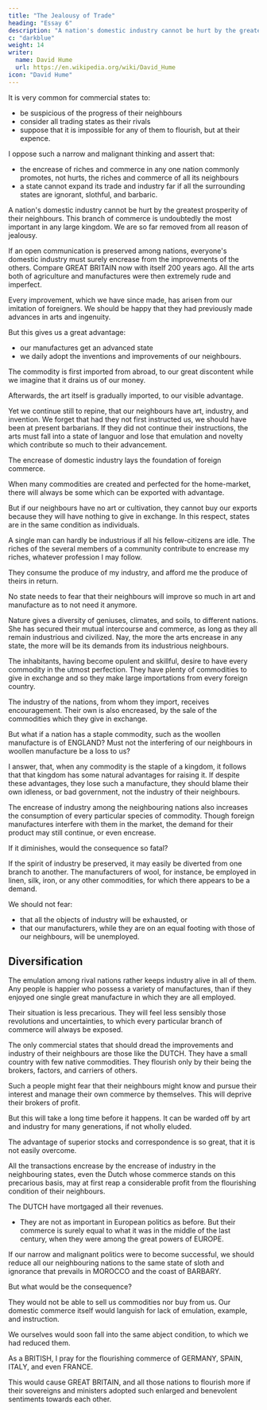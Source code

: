 ```yaml
---
title: "The Jealousy of Trade"
heading: "Essay 6"
description: "A nation's domestic industry cannot be hurt by the greatest prosperity of their neighbours"
c: "darkblue"
weight: 14
writer:
  name: David Hume
  url: https://en.wikipedia.org/wiki/David_Hume
icon: "David Hume"
---
```


<!-- HAVING endeavoured to remove one species of ill-founded jealousy, which is so prevalent among commercial nations, it may not be amiss to mention another, which seems equally groundless. -->

It is very common for commercial states to:
- be suspicious of the progress of their neighbours
- consider all trading states as their rivals
- suppose that it is impossible for any of them to flourish, but at their expence. 

I oppose such a narrow and malignant thinking and assert that:
- the encrease of riches and commerce in any one nation commonly promotes, not hurts, the riches and commerce of all its neighbours
- a state cannot expand its trade and industry far if all the surrounding states are ignorant, slothful, and barbaric.

A nation's domestic industry cannot be hurt by the greatest prosperity of their neighbours. This branch of commerce is undoubtedly the most important in any large kingdom. We are so far removed from all reason of jealousy. 

If an open communication is preserved among nations, everyone's domestic industry must surely  encrease from the improvements of the others. Compare GREAT BRITAIN now with itself 200 years ago. All the arts both of agriculture and manufactures were then extremely rude and imperfect. 

Every improvement, which we have since made, has arisen from our imitation of foreigners. We should be happy that they had previously made advances in arts and ingenuity. 

But this gives us a great advantage:
- our manufactures get an advanced state 
- we daily adopt the inventions and improvements of our neighbours.

The commodity is first imported from abroad, to our great discontent while we imagine that it drains us of our money.

Afterwards, the art itself is gradually imported, to our visible advantage. 

Yet we continue still to repine, that our neighbours have art, industry, and invention. We forget that had they not first instructed us, we should have been at present barbarians. If they did not continue their instructions, the arts must fall into a state of languor and lose that emulation and novelty which contribute so much to their advancement.


The encrease of domestic industry lays the foundation of foreign commerce. 

When many commodities are created and perfected for the home-market, there will always be some which can be exported with advantage.

But if our neighbours have no art or cultivation, they cannot buy our exports because they will have nothing to give in exchange. In this respect, states are in the same condition as individuals. 

A single man can hardly be industrious if all his fellow-citizens are idle. The riches of the several members of a community contribute to encrease my riches, whatever profession I may follow. 

They consume the produce of my industry, and afford me the produce of theirs in return.


No state needs to fear that their neighbours will improve so much in art and manufacture as to not need it anymore. 

Nature gives a diversity of geniuses, climates, and soils, to different nations. She has secured their mutual intercourse and commerce, as long as they all remain industrious and civilized. Nay, the more the arts encrease in any state, the more will be its demands from its industrious neighbours.

The inhabitants, having become opulent and skillful, desire to have every commodity in the utmost perfection. They have plenty of commodities to give in exchange and so they make large importations from every foreign country. 

The industry of the nations, from whom they import, receives encouragement. Their own is also encreased, by the sale of the commodities which they give in exchange.

But what if a nation has a staple commodity, such as the woollen manufacture is of ENGLAND?  Must not the interfering of our neighbours in woollen manufacture be a loss to us?

I answer, that, when any commodity is the staple of a kingdom, it follows that that kingdom has some natural advantages for raising it. If despite these advantages, they lose such a manufacture, they should blame their own idleness, or bad government, not the industry of their neighbours.

The encrease of industry among the neighbouring nations also increases the consumption of every particular species of commodity. Though foreign manufactures interfere with them in the market, the demand for their product may still continue, or even encrease. 

If it diminishes, would the consequence so fatal? 

If the spirit of industry be preserved, it may easily be diverted from one branch to another. The manufacturers of wool, for instance, be employed in linen, silk, iron, or any other commodities, for which there appears to be a demand. 

We should not fear:
- that all the objects of industry will be exhausted, or
- that our manufacturers, while they are on an equal footing with those of our neighbours, will be unemployed. <!-- in danger of wanting employment.  -->


## Diversification

The emulation among rival nations rather keeps industry alive in all of them. Any people is happier who possess a variety of manufactures, than if they enjoyed one single great manufacture in which they are all employed. 

Their situation is less precarious. They will feel less sensibly those revolutions and uncertainties, to which every particular branch of commerce will always be exposed.


The only commercial states that should dread the improvements and industry of their neighbours are those like the DUTCH. They have a small country with few native commodities. They flourish only by their being the brokers, factors, and carriers of others. 

Such a people might fear that their neighbours might know and pursue their interest and manage their own commerce by themselves. This will deprive their brokers of profit. 

But this will take a long time before it happens. It can be warded off by art and industry for many generations, if not wholly eluded. 

The advantage of superior stocks and correspondence is so great, that it is not easily overcome. 

All the transactions encrease by the encrease of industry in the neighbouring states, even the Dutch whose commerce stands on this precarious basis, may at first reap a considerable profit from the flourishing condition of their neighbours. 

The DUTCH have mortgaged all their revenues. 
- They are not as important in European politics as before. But <!--   make not such a figure in political transactions as formerly; but --> their commerce is surely equal to what it was in the middle of the last century, when they were among the great powers of EUROPE.


If our narrow and malignant politics were to become successful, we should reduce all our neighbouring nations to the same state of sloth and ignorance that prevails in MOROCCO and the coast of BARBARY. 

But what would be the consequence? 

They would not be able to sell us commodities nor buy from us. Our domestic commerce itself would languish for lack of emulation, example, and instruction.

We ourselves would soon fall into the same abject condition, to which we had reduced them. 

As a BRITISH, I pray for the flourishing commerce of GERMANY, SPAIN, ITALY, and even FRANCE. 

This would cause GREAT BRITAIN, and all those nations to flourish more if their sovereigns and ministers adopted such enlarged and benevolent sentiments towards each other.

<!-- In the preceding essay, Hume argued that no nation need fear that its supply of money will be depleted by trade. Now he addresses another of the “jealousies” that inhibit free trade, namely, the fear that trading will cause a nation harm insofar as it contributes to the improvement and prosperity of its neighbors. This essay, which made its first appearance some eight years later than the other economic essays, represents the culmination of Hume’s thinking about the mutual benefits of trade or commerce and the undesirability of raising barriers to protect even what might be considered a nation’s “staple” commodities. According to Green and Grose, this essay appeared for the first time in the 1758 edition of the
Essays and Treatises on Several Subjects. Greig points out, however, that both this essay and the one entitled “Of the Coalition of Parties” were printed and paged separately and bound up with later copies of the 1758 edition of the
Essays and Treatises. The actual date of its appearance, therefore, was late 1759 or early 1760. See J. T. Y. Greig, ed.,
The Letters of David Hume (Oxford: Clarendon Press, 1932), 1:272 and 317.]
 -->